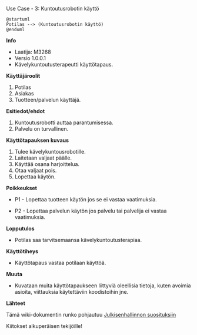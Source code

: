  Use Case - 3: Kuntoutusrobotin käyttö

```plantuml
@startuml
Potilas --> (Kuntoutusrobotin käyttö)
@enduml
```


**Info**

* Laatija: M3268
* Versio 1.0.0.1
* Kävelykuntoutusterapeutti käyttötapaus.
	
**Käyttäjäroolit**	

1. Potilas
2. Asiakas
3. Tuotteen/palvelun käyttäjä.

**Esitiedot/ehdot**	

1. Kuntoutusrobotti auttaa parantumisessa.
2. Palvelu on turvallinen.

**Käyttötapauksen kuvaus**

1. Tulee kävelykuntousrobotille.
2. Laitetaan valjaat päälle.
3. Käyttää osana harjoittelua.
4. Otaa valjaat pois.
5. Lopettaa käytön.

**Poikkeukset**
 
* P1 - Lopettaa tuotteen käytön jos se ei vastaa vaatimuksia.	

* P2 - Lopettaa palvelun käytön jos palvelu tai palvelija ei vastaa vaatimuksia.
	
**Lopputulos**	

* Potilas saa tarvitsemaansa kävelykuntoutusterapiaa.

**Käyttötiheys** 

* Käyttötapaus vastaa potilaan käyttöä.

**Muuta**	

* Kuvataan muita käyttötapaukseen liittyviä oleellisia tietoja, kuten avoimia asioita, viittauksia käytettäviin koodistoihin jne.



**Lähteet**

Tämä wiki-dokumentin runko pohjautuu [Julkisenhallinnon suosituksiin](http://www.jhs-suositukset.fi/web/guest/jhs/recommendations/173)

Kiitokset alkuperäisen tekijöille!